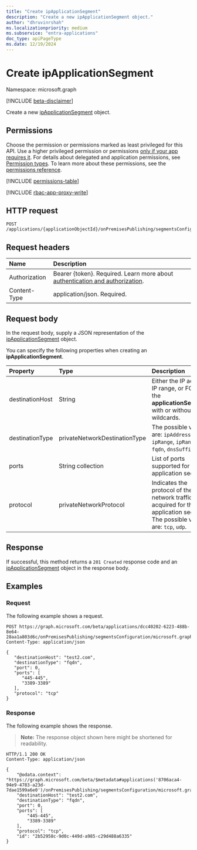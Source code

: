 ```yaml
---
title: "Create ipApplicationSegment"
description: "Create a new ipApplicationSegment object."
author: "dhruvinrshah"
ms.localizationpriority: medium
ms.subservice: "entra-applications"
doc_type: apiPageType
ms.date: 12/19/2024
---
```


# Create ipApplicationSegment

Namespace: microsoft.graph

[!INCLUDE [beta-disclaimer](../../includes/beta-disclaimer.md)]

Create a new [ipApplicationSegment](../resources/ipapplicationsegment.md) object.

## Permissions

Choose the permission or permissions marked as least privileged for this API. Use a higher privileged permission or permissions [only if your app requires it](/graph/permissions-overview#best-practices-for-using-microsoft-graph-permissions). For details about delegated and application permissions, see [Permission types](/graph/permissions-overview#permission-types). To learn more about these permissions, see the [permissions reference](/graph/permissions-reference).

<!-- {
  "blockType": "permissions",
  "name": "onpremisespublishingprofile-post-applicationsegments-permissions"
}
-->
[!INCLUDE [permissions-table](../includes/permissions/onpremisespublishingprofile-post-applicationsegments-permissions.md)]

[!INCLUDE [rbac-app-proxy-write](../includes/rbac-for-apis/rbac-app-proxy-write.md)]

## HTTP request

<!-- {
  "blockType": "ignored"
}
-->
``` http
POST /applications/{applicationObjectId}/onPremisesPublishing/segmentsConfiguration/microsoft.graph.ipSegmentConfiguration/applicationSegments
```

## Request headers

|Name|Description|
|:---|:---|
|Authorization|Bearer {token}. Required. Learn more about [authentication and authorization](/graph/auth/auth-concepts).|
|Content-Type|application/json. Required.|

## Request body

In the request body, supply a JSON representation of the [ipApplicationSegment](../resources/ipapplicationsegment.md) object.

You can specify the following properties when creating an **ipApplicationSegment**.

|Property|Type|Description|
|:---|:---|:---|
|destinationHost|String|Either the IP address, IP range, or FQDN of the **applicationSegment**, with or without wildcards.|
|destinationType|privateNetworkDestinationType|The possible values are: `ipAddress`, `ipRange`, `ipRangeCidr`, `fqdn`, `dnsSuffix`.|
|ports|String collection|List of ports supported for the application segment.|
|protocol|privateNetworkProtocol|Indicates the protocol of the network traffic acquired for the application segment. The possible values are: `tcp`, `udp`.|

## Response

If successful, this method returns a `201 Created` response code and an [ipApplicationSegment](../resources/ipapplicationsegment.md) object in the response body.

## Examples

### Request

The following example shows a request.
<!-- {
  "blockType": "request",
  "name": "create_ipapplicationsegment_from_"
}
-->
``` http
POST https://graph.microsoft.com/beta/applications/dcc40202-6223-488b-8e64-28aa1a803d6c/onPremisesPublishing/segmentsConfiguration/microsoft.graph.IpSegmentConfiguration/ApplicationSegments
Content-Type: application/json

{
   "destinationHost": "test2.com",
   "destinationType": "fqdn",
   "port": 0,
   "ports": [
      "445-445",
      "3389-3389"
   ],
   "protocol": "tcp"
}
```


### Response

The following example shows the response.
>**Note:** The response object shown here might be shortened for readability.
<!-- {
  "blockType": "response",
  "truncated": true,
  "@odata.type": "microsoft.graph.ipApplicationSegment"
}
-->
``` http
HTTP/1.1 200 OK
Content-Type: application/json

{
    "@odata.context": "https://graph.microsoft.com/beta/$metadata#applications('8706aca4-94e9-4783-a23d-7dae1599a6e0')/onPremisesPublishing/segmentsConfiguration/microsoft.graph.ipSegmentConfiguration/applicationSegments/$entity",
    "destinationHost": "test2.com",
    "destinationType": "fqdn",
    "port": 0,
    "ports": [
        "445-445",
        "3389-3389"
    ],
    "protocol": "tcp",
    "id": "2b52958c-9d0c-449d-a985-c29d488a6335"
}
```


